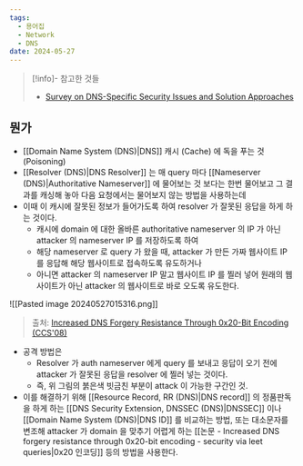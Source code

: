 ```yaml
---
tags:
  - 용어집
  - Network
  - DNS
date: 2024-05-27
---
```

> [!info]- 참고한 것들
> - [Survey on DNS-Specific Security Issues and Solution Approaches](https://www.researchgate.net/publication/343373756_Survey_on_DNS-Specific_Security_Issues_and_Solution_Approaches)

## 뭔가

- [[Domain Name System (DNS)|DNS]] 캐시 (Cache) 에 독을 푸는 것 (Poisoning)
- [[Resolver (DNS)|DNS Resolver]] 는 매 query 마다 [[Nameserver (DNS)|Authoritative Nameserver]] 에 물어보는 것 보다는 한번 물어보고 그 결과를 캐싱해 놓아 다음 요청에서는 물어보지 않는 방법을 사용하는데
- 이때 이 캐시에 잘못된 정보가 들어가도록 하여 resolver 가 잘못된 응답을 하게 하는 것이다.
	- 캐시에 domain 에 대한 올바른 authoritative nameserver 의 IP 가 아닌 attacker 의 nameserver IP 를 저장하도록 하여
	- 해당 nameserver 로 query 가 왔을 때, attacker 가 만든 가짜 웹사이트 IP 를 응답해 해당 웹사이트로 접속하도록 유도하거나
	- 아니면 attacker 의 nameserver IP 말고 웹사이트 IP 를 찔러 넣어 원래의 웹사이트가 아닌 attacker 의 웹사이트로 바로 오도록 유도한다.

![[Pasted image 20240527015316.png]]
> 출처: [Increased DNS Forgery Resistance Through 0x20-Bit Encoding (CCS'08)](https://astrolavos.gatech.edu/articles/increased_dns_resistance.pdf)

- 공격 방법은
	- Resolver 가 auth nameserver 에게 query 를 보내고 응답이 오기 전에 attacker 가 잘못된 응답을 resolver 에 찔러 넣는 것이다.
	- 즉, 위 그림의 붉은색 빗금친 부분이 attack 이 가능한 구간인 것.
- 이를 해결하기 위해 [[Resource Record, RR (DNS)|DNS record]] 의 정품판독을 하게 하는 [[DNS Security Extension, DNSSEC (DNS)|DNSSEC]] 이나 [[Domain Name System (DNS)|DNS ID]] 를 비교하는 방법, 또는 대소문자를 변조해 attacker 가 domain 을 맞추기 어렵게 하는 [[논문 - Increased DNS forgery resistance through 0x20-bit encoding - security via leet queries|0x20 인코딩]] 등의 방법을 사용한다.